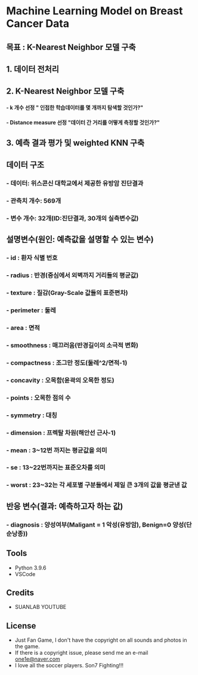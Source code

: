 # Machine Learning Model on Breast Cancer Data

## 목표 : K-Nearest Neighbor 모델 구축
## 1. 데이터 전처리 
## 2. K-Nearest Neighbor 모델 구축 
#### - k 개수 선정 " 인접한 학습데이터를 몇 개까지 탐색할 것인가?"
#### - Distance measure 선정 "데이터 간 거리를 어떻게 측정할 것인가?" 
## 3. 예측 결과 평가 및 weighted KNN 구축 
  
## 데이터 구조
### - 데이터: 위스콘신 대학교에서 제공한 유방암 진단결과
### - 관측치 개수: 569개
### - 변수 개수: 32개(ID:진단결과, 30개의 실측변수값)


## 설명변수(원인: 예측값을 설명할 수 있는 변수) 
### - id : 환자 식별 번호
### - radius : 반경(중심에서 외벽까지 거리들의 평균값)
### - texture : 질감(Gray-Scale 값들의 표준편차)
### - perimeter : 둘레
### - area : 면적
### - smoothness : 매끄러움(반경길이의 소극적 변화)
### - compactness : 조그만 정도(둘레^2/면적-1)
### - concavity : 오목함(윤곽의 오목한 정도)
### - points : 오목한 점의 수
### - symmetry : 대칭
### - dimension : 프렉탈 차원(해안선 근사-1)
### - mean : 3~12번 까지는 평균값을 의미
### - se : 13~22번까지는 표준오차를 의미 
### - worst : 23~32는 각 세포별 구분들에서 제일 큰 3개의 값을 평균낸 값


## 반응 변수(결과: 예측하고자 하는 값)
### - diagnosis : 양성여부(Maligant = 1 악성(유방암), Benign=0 양성(단순낭종))



## Tools

- Python 3.9.6
- VSCode

## Credits

- SUANLAB YOUTUBE 

## License
- Just Fan Game, I don't have the copyright on all sounds and photos in the game.
- If there is a copyright issue, please send me an e-mail one1e@naver.com 
- I love all the soccer players. Son7 Fighting!!!
